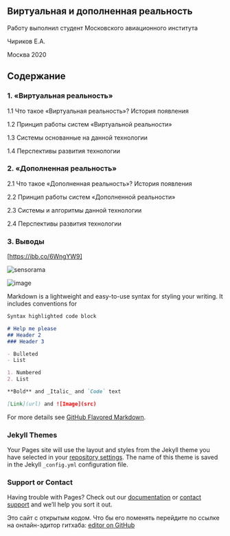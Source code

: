 ## Виртуальная и дополненная реальность

Работу выполнил студент Московского авиационного института

Чириков Е.А.

Москва 2020

## Содержание

### 1. «Виртуальная реальность» 

1.1 Что такое «Виртуальная реальность»? История появления

1.2 Принцип работы систем «Виртуальной реальности»

1.3 Системы основанные на данной технологии

1.4 Перспективы развития технологии

### 2. «Дополненная реальность»

2.1 Что такое «Дополненная реальность»? История появления

2.2 Принцип работы систем «Дополненной реальности»

2.3 Системы и алгоритмы данной технологии

2.4 Перспективы развития технологии

### 3. Выводы

[https://ibb.co/6WngYW9]

![sensorama](https://ibb.co/6WngYW9)

![image](https://user-images.githubusercontent.com/71517471/102233123-f8b39280-3f00-11eb-8091-22413fab10a5.png)


Markdown is a lightweight and easy-to-use syntax for styling your writing. It includes conventions for

```markdown
Syntax highlighted code block

# Help me please
## Header 2
### Header 3

- Bulleted
- List

1. Numbered
2. List

**Bold** and _Italic_ and `Code` text

[Link](url) and ![Image](src)
```

For more details see [GitHub Flavored Markdown](https://guides.github.com/features/mastering-markdown/).

### Jekyll Themes

Your Pages site will use the layout and styles from the Jekyll theme you have selected in your [repository settings](https://github.com/Helpred/VR-AR-report/settings). The name of this theme is saved in the Jekyll `_config.yml` configuration file.

### Support or Contact

Having trouble with Pages? Check out our [documentation](https://docs.github.com/categories/github-pages-basics/) or [contact support](https://github.com/contact) and we’ll help you sort it out.

Это сайт с открытым кодом. Что бы его поменять перейдите по ссылке на онлайн-эдитор гитхаба: [editor on GitHub](https://www.youtube.com/watch?v=k-LPLazY22I&ab_channel=RAMboyRun)
